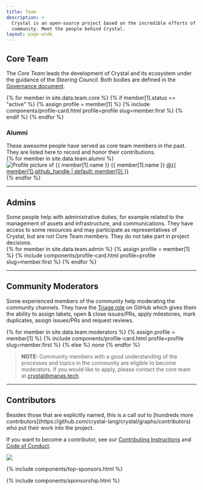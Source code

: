 ```yaml
---
title: Team
description: >
  Crystal is an open-source project based on the incredible efforts of a large
  community. Meet the people behind Crystal.
layout: page-wide
---
```


<section>
  <h2 id="core">Core Team</h2>
  <aside markdown="1">

The *Core Team* leads the development of Crystal and its ecosystem under the
guidance of the *Steering Council*. Both bodies are defined in the
[Governance document](/_pages/community/governance.md).

  </aside>

  <div class="cards-list">
    {% for member in site.data.team.core %}
      {% if member[1].status == "active" %}
        {% assign profile = member[1] %}
        {% include components/profile-card.html profile=profile slug=member.first %}
      {% endif %}
    {% endfor %}
  </div>
</section>

<section class="side-section">
  <h3 id="alumni">Alumni</h3>
  <aside markdown="1">
These awesome people have served as core team members in the past. They are listed here to record and honor their contributions.
  </aside>

  <div class="cards-list">
    {% for member in site.data.team.alumni %}
      <div class="profile-mini" itemscope itemtype="https://schema.org/Person">
        <img src="/assets/authors/{{ member[0] }}.jpg" alt="Profile picture of {{ member[1].name }}" />
        <span class="name" itemprop="name">{{ member[1].name }}</span>
        <a href="https://github.com/{{ member[1].github_handle | default: member[0] }}" itemprop="url" title="GitHub profile" class="ico github">@{{ member[1].github_handle | default: member[0] }}</a>
      </div>
    {% endfor %}
  </div>
</section>

<hr class="full">

<section class="side-section">
  <h2 id="admins">Admins</h2>
  <aside markdown="1">
Some people help with administrative duties, for example related to the management of assets and infrastructure, and communications. They have access to some resources and may participate as representatives of Crystal, but are not Core Team members. They do not take part in project decisions.
  </aside>

  <div class="cards-list">
    {% for member in site.data.team.admin %}
      {% assign profile = member[1] %}
      {% include components/profile-card.html profile=profile slug=member.first %}
    {% endfor %}
  </div>
</section>

<hr class="full">

<section class="side-section">
  <h2 id="moderators">Community Moderators</h2>
  <aside id="join_us" markdown="1">

Some experienced members of the community help moderating the community channels.
They have the [Triage role](https://docs.github.com/en/organizations/managing-access-to-your-organizations-repositories/repository-permission-levels-for-an-organization)
on GitHub which gives them the ability to assign labels, open & close issues/PRs, apply milestones, mark duplicates,
assign issues/PRs and request reviews.
  </aside>

  <div class="cards-list">
    {% for member in site.data.team.moderators %}
      {% assign profile = member[1] %}
      {% include components/profile-card.html profile=profile slug=member.first %}
    {% else %}
    <em>none</em>
    {% endfor %}
  </div>
</section>

<section class="bg-gray">
  <p class="ico heart-black left">
  </p>
</section>

> **NOTE:**
> Community members with a good understanding of the processes and topics in the community are eligible to become moderators. If you would like to apply, please contact the core team at [crystal@manas.tech](mailto:crystal@manas.tech).

<hr class="full">

<section class="side-section">
  <h2 id="contributors">Contributors</h2>
  <aside markdown="1">
Besides those that are explicitly named, this is a call out to
[hundreds more contributors](https://github.com/crystal-lang/crystal/graphs/contributors)
who put their work into the project.

If you want to become a contributor, see our [Contributing Instructions](https://github.com/crystal-lang/crystal/blob/master/CONTRIBUTING.md) and [Code of Conduct](https://github.com/crystal-lang/crystal/blob/master/CODE_OF_CONDUCT.m).
  </aside>
  <div>
    <img src="https://opencollective.com/crystal-lang/contributors.svg?width=960">
  </div>
</section>

{% include components/top-sponsors.html %}

{% include components/sponsorship.html %}

